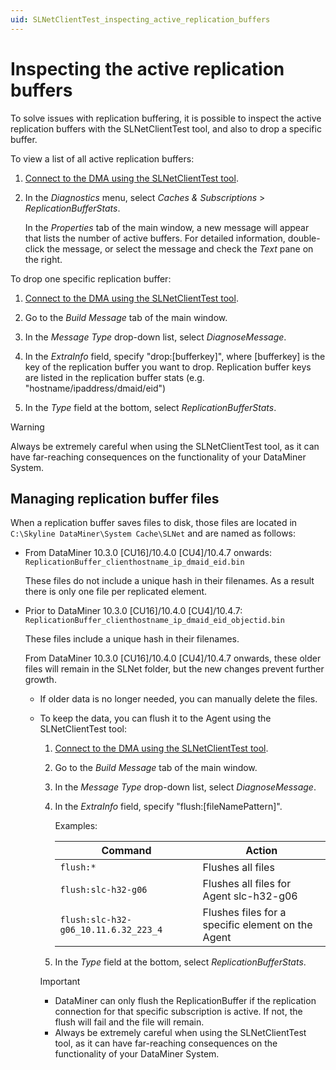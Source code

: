 ```yaml
---
uid: SLNetClientTest_inspecting_active_replication_buffers
---
```


# Inspecting the active replication buffers

To solve issues with replication buffering, it is possible to inspect the active replication buffers with the SLNetClientTest tool, and also to drop a specific buffer.

To view a list of all active replication buffers:

1. [Connect to the DMA using the SLNetClientTest tool](xref:Connecting_to_a_DMA_with_the_SLNetClientTest_tool).

1. In the *Diagnostics* menu, select *Caches & Subscriptions* > *ReplicationBufferStats*.

   In the *Properties* tab of the main window, a new message will appear that lists the number of active buffers. For detailed information, double-click the message, or select the message and check the *Text* pane on the right.

To drop one specific replication buffer:

1. [Connect to the DMA using the SLNetClientTest tool](xref:Connecting_to_a_DMA_with_the_SLNetClientTest_tool).

1. Go to the *Build Message* tab of the main window.

1. In the *Message Type* drop-down list, select *DiagnoseMessage*.

1. In the *ExtraInfo* field, specify "drop:\[bufferkey\]", where \[bufferkey\] is the key of the replication buffer you want to drop. Replication buffer keys are listed in the replication buffer stats (e.g. "hostname/ipaddress/dmaid/eid")

1. In the *Type* field at the bottom, select *ReplicationBufferStats*.

> [!WARNING]
> Always be extremely careful when using the SLNetClientTest tool, as it can have far-reaching consequences on the functionality of your DataMiner System.

## Managing replication buffer files

When a replication buffer saves files to disk, those files are located in `C:\Skyline DataMiner\System Cache\SLNet` and are named as follows:

- From DataMiner 10.3.0 [CU16]/10.4.0 [CU4]/10.4.7 onwards<!--RN 39428-->: `ReplicationBuffer_clienthostname_ip_dmaid_eid.bin`

  These files do not include a unique hash in their filenames. As a result there is only one file per replicated element.

- Prior to DataMiner 10.3.0 [CU16]/10.4.0 [CU4]/10.4.7: `ReplicationBuffer_clienthostname_ip_dmaid_eid_objectid.bin`

  These files include a unique hash in their filenames.

  From DataMiner 10.3.0 [CU16]/10.4.0 [CU4]/10.4.7 onwards<!--RN 39428-->, these older files will remain in the SLNet folder, but the new changes prevent further growth.

  - If older data is no longer needed, you can manually delete the files.

  - To keep the data, you can flush it to the Agent using the SLNetClientTest tool:

    1. [Connect to the DMA using the SLNetClientTest tool](xref:Connecting_to_a_DMA_with_the_SLNetClientTest_tool).

    1. Go to the *Build Message* tab of the main window.

    1. In the *Message Type* drop-down list, select *DiagnoseMessage*.

    1. In the *ExtraInfo* field, specify "flush:\[fileNamePattern]".

       Examples:

       | Command | Action |
       |--|--|
       | `flush:*` | Flushes all files |
       | `flush:slc-h32-g06` | Flushes all files for Agent slc-h32-g06 |
       | `flush:slc-h32-g06_10.11.6.32_223_4` | Flushes files for a specific element on the Agent |

    1. In the *Type* field at the bottom, select *ReplicationBufferStats*.

    > [!IMPORTANT]
    >
    > - DataMiner can only flush the ReplicationBuffer if the replication connection for that specific subscription is active. If not, the flush will fail and the file will remain.
    > - Always be extremely careful when using the SLNetClientTest tool, as it can have far-reaching consequences on the functionality of your DataMiner System.
